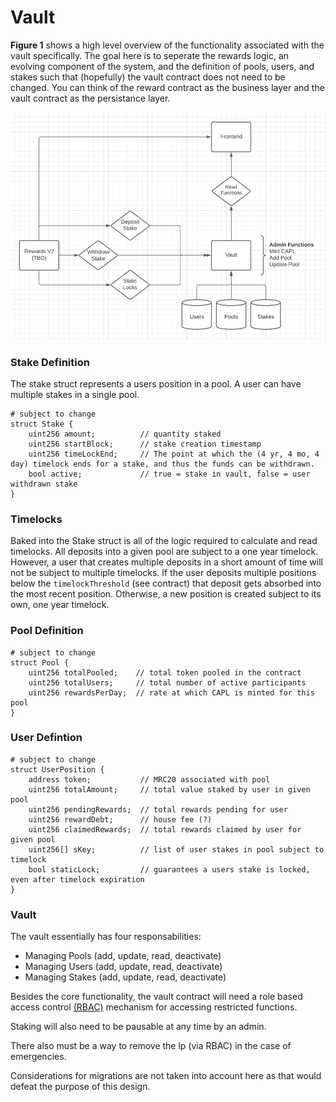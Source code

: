 # Vault
**Figure 1** shows a high level overview of the functionality associated with the vault specifically. The goal here is to seperate the rewards logic, an evolving component of the system, and the definition of pools, users, and stakes such that (hopefully) the vault contract does not need to be changed. You can think of the reward contract as the business layer and the vault contract as the persistance layer.

![design illustration](assets/cc-v-design.png "Overview of Rewards V2")

### Stake Definition
The stake struct represents a users position in a pool. A user can have multiple stakes in a single pool.
```
# subject to change
struct Stake {
    uint256 amount;          // quantity staked
    uint256 startBlock;      // stake creation timestamp
    uint256 timeLockEnd;     // The point at which the (4 yr, 4 mo, 4 day) timelock ends for a stake, and thus the funds can be withdrawn.
    bool active;             // true = stake in vault, false = user withdrawn stake
}
```

### Timelocks
Baked into the Stake struct is all of the logic required to calculate and read timelocks. All deposits into a given pool are subject to a one year timelock. However, a user that creates multiple deposits in a short amount of time will not be subject to multiple timelocks. If the user deposits multiple positions below the ``timelockThreshold`` (see contract) that deposit gets absorbed into the most recent position. Otherwise, a new position is created subject to its own, one year timelock.

### Pool Definition
```
# subject to change
struct Pool {
    uint256 totalPooled;    // total token pooled in the contract
    uint256 totalUsers;     // total number of active participants
    uint256 rewardsPerDay;  // rate at which CAPL is minted for this pool
}
```

### User Defintion
```
# subject to change
struct UserPosition {
    address token;           // MRC20 associated with pool
    uint256 totalAmount;     // total value staked by user in given pool
    uint256 pendingRewards;  // total rewards pending for user 
    uint256 rewardDebt;      // house fee (?)
    uint256 claimedRewards;  // total rewards claimed by user for given pool
    uint256[] sKey;          // list of user stakes in pool subject to timelock
    bool staticLock;         // guarantees a users stake is locked, even after timelock expiration
}
```

### Vault
The vault essentially has four responsabilities:
- Managing Pools (add, update, read, deactivate)
- Managing Users (add, update, read, deactivate)
- Managing Stakes (add, update, read, deactivate)

Besides the core functionality, the vault contract will need a role based access control [(RBAC)](https://docs.openzeppelin.com/contracts/2.x/api/access#Roles) mechanism for accessing restricted functions.

Staking will also need to be pausable at any time by an admin.

There also must be a way to remove the lp (via RBAC) in the case of emergencies.

Considerations for migrations are not taken into account here as that would defeat the purpose of this design.

